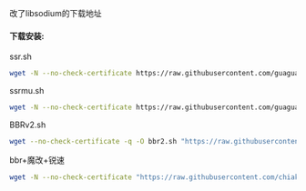 改了libsodium的下载地址


#### 下载安装:
ssr.sh
``` bash
wget -N --no-check-certificate https://raw.githubusercontent.com/guaguagaga/ggg/master/ssr.sh && chmod +x ssr.sh && bash ssr.sh
```
ssrmu.sh
``` bash
wget -N --no-check-certificate https://raw.githubusercontent.com/guaguagaga/ggg/master/ssrmu.sh && chmod +x ssrmu.sh && bash ssrmu.sh
```
BBRv2.sh
``` bash
wget --no-check-certificate -q -O bbr2.sh "https://raw.githubusercontent.com/yeyingorg/bbr2.sh/master/bbr2.sh" && chmod +x bbr2.sh && bash bbr2.sh
```
bbr+魔改+锐速
``` bash
wget -N --no-check-certificate "https://raw.githubusercontent.com/chiakge/Linux-NetSpeed/master/tcp.sh" && chmod +x tcp.sh && bash tcp.sh
```
